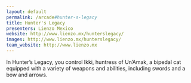 ```yaml
---
layout: default
permalink: /arcade#hunter-s-legacy
title: Hunter's Legacy
presenters: Lienzo Mexico
website: http://www.lienzo.mx/hunterslegacy/
images: http://www.lienzo.mx/hunterslegacy/
team_website: http://www.lienzo.mx
---
```

In Hunter’s Legacy, you control Ikki, huntress of Un’Amak, a bipedal cat equipped with a variety of weapons and abilities, including swords and a bow and arrows.
